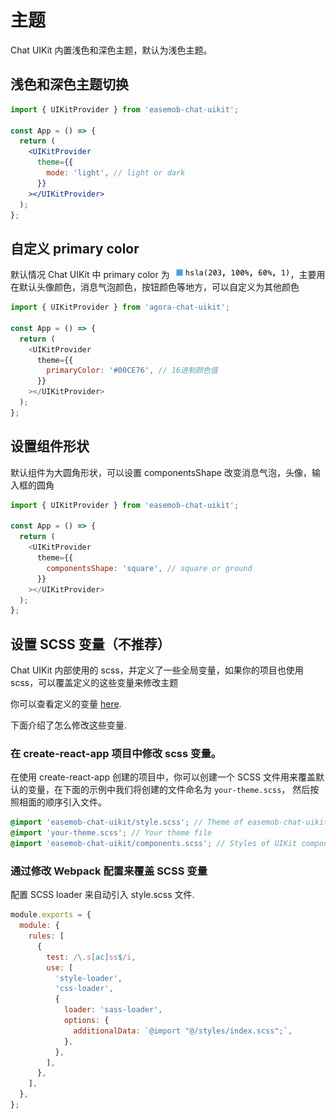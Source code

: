 # 主题

Chat UIKit 内置浅色和深色主题，默认为浅色主题。

## 浅色和深色主题切换

```jsx
import { UIKitProvider } from 'easemob-chat-uikit';

const App = () => {
  return (
    <UIKitProvider
      theme={{
        mode: 'light', // light or dark
      }}
    ></UIKitProvider>
  );
};
```

## 自定义 primary color

默认情况 Chat UIKit 中 primary color 为 ![Alt text](image.png)，主要用在默认头像颜色，消息气泡颜色，按钮颜色等地方，可以自定义为其他颜色

```javascript
import { UIKitProvider } from 'agora-chat-uikit';

const App = () => {
  return (
    <UIKitProvider
      theme={{
        primaryColor: '#00CE76', // 16进制颜色值
      }}
    ></UIKitProvider>
  );
};
```

## 设置组件形状

默认组件为大圆角形状，可以设置 componentsShape 改变消息气泡，头像，输入框的圆角

```javascript
import { UIKitProvider } from 'easemob-chat-uikit';

const App = () => {
  return (
    <UIKitProvider
      theme={{
        componentsShape: 'square', // square or ground
      }}
    ></UIKitProvider>
  );
};
```

## 设置 SCSS 变量（不推荐）

Chat UIKit 内部使用的 scss，并定义了一些全局变量，如果你的项目也使用 scss，可以覆盖定义的这些变量来修改主题

你可以查看定义的变量 [here](https://github.com/easemob/Easemob-UIKit-web/blob/dev/common/style/themes/default.scss).

下面介绍了怎么修改这些变量.

### 在 create-react-app 项目中修改 scss 变量。

在使用 create-react-app 创建的项目中，你可以创建一个 SCSS 文件用来覆盖默认的变量，在下面的示例中我们将创建的文件命名为 `your-theme.scss`， 然后按照相面的顺序引入文件。

```scss
@import 'easemob-chat-uikit/style.scss'; // Theme of easemob-chat-uikit
@import 'your-theme.scss'; // Your theme file
@import 'easemob-chat-uikit/components.scss'; // Styles of UIKit components
```

### 通过修改 Webpack 配置来覆盖 SCSS 变量

配置 SCSS loader 来自动引入 style.scss 文件.

```javascript
module.exports = {
  module: {
    rules: [
      {
        test: /\.s[ac]ss$/i,
        use: [
          'style-loader',
          'css-loader',
          {
            loader: 'sass-loader',
            options: {
              additionalData: `@import "@/styles/index.scss";`,
            },
          },
        ],
      },
    ],
  },
};
```
